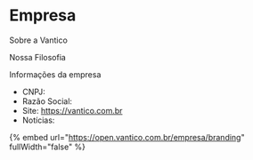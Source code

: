 # Empresa

Sobre a Vantico



Nossa Filosofia



Informações da empresa

* CNPJ:&#x20;
* Razão Social:
* Site: https://vantico.com.br
* Notícias:



{% embed url="https://open.vantico.com.br/empresa/branding" fullWidth="false" %}
